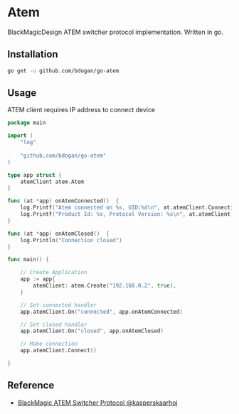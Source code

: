 # Atem

BlackMagicDesign ATEM switcher protocol implementation. Written in go.

## Installation
```sh
go get -u github.com/bdogan/go-atem
```

## Usage
ATEM client requires IP address to connect device

```go
package main

import (
	"log"
	
	"github.com/bdogan/go-atem"
)

type app struct {
	atemClient atem.Atem
}

func (at *app) onAtemConnected()  {
	log.Printf("Atem connected on %s. UID:%d\n", at.atemClient.Connection.LocalAddr().String(), at.atemClient.UID)
	log.Printf("Product Id: %s, Protocol Version: %s\n", at.atemClient.ProductId.String(), at.atemClient.ProtocolVersion.String())
}

func (at *app) onAtemClosed()  {
	log.Println("Connection closed")
}

func main() {

	// Create Application
	app := app{
		atemClient: atem.Create("192.168.0.2", true),
	}

	// Set connected handler
	app.atemClient.On("connected", app.onAtemConnected)

	// Set closed handler
	app.atemClient.On("closed", app.onAtemClosed)

	// Make connection
	app.atemClient.Connect()

}
```

## Reference

* [BlackMagic ATEM Switcher Protocol @kasperskaarhoj](https://www.skaarhoj.com/fileadmin/BMDPROTOCOL.html)